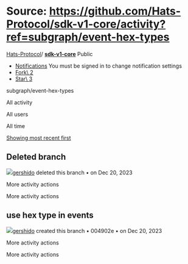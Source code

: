 # Source: https://github.com/Hats-Protocol/sdk-v1-core/activity?ref=subgraph/event-hex-types

[Hats-Protocol](https://github.com/Hats-Protocol)/ **[sdk-v1-core](https://github.com/Hats-Protocol/sdk-v1-core)** Public

- [Notifications](https://github.com/login?return_to=%2FHats-Protocol%2Fsdk-v1-core) You must be signed in to change notification settings
- [Fork\\
2](https://github.com/login?return_to=%2FHats-Protocol%2Fsdk-v1-core)
- [Star\\
3](https://github.com/login?return_to=%2FHats-Protocol%2Fsdk-v1-core)


subgraph/event-hex-types

All activity

All users

All time

[Showing most recent first](https://github.com/Hats-Protocol/sdk-v1-core/activity?ref=subgraph/event-hex-types&sort=ASC)

## Deleted branch

[![](https://avatars.githubusercontent.com/u/81111572?s=80&v=4)gershido](https://github.com/gershido) deleted this branch •
on Dec 20, 2023

More activity actions

More activity actions

## use hex type in events

[![](https://avatars.githubusercontent.com/u/81111572?s=80&v=4)gershido](https://github.com/gershido) created this branch • 004902e •
on Dec 20, 2023

More activity actions

More activity actions
